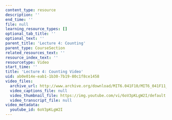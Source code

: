 ```yaml
---
content_type: resource
description: ''
end_time: ''
file: null
learning_resource_types: []
optional_tab_title: ''
optional_text: ''
parent_title: 'Lecture 4: Counting'
parent_type: CourseSection
related_resources_text: ''
resource_index_text: ''
resourcetype: Video
start_time: ''
title: 'Lecture 4: Counting Video'
uid: ab0e014e-eab1-1b30-7b19-80c1f8ce1458
video_files:
  archive_url: http://www.archive.org/download/MIT6.041F10/MIT6_041F11_lec04_300k.mp4
  video_captions_file: null
  video_thumbnail_file: https://img.youtube.com/vi/6oV3pKLgW2I/default.jpg
  video_transcript_file: null
video_metadata:
  youtube_id: 6oV3pKLgW2I
---
```

